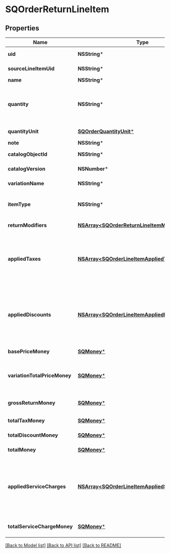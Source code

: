 # SQOrderReturnLineItem

## Properties
Name | Type | Description | Notes
------------ | ------------- | ------------- | -------------
**uid** | **NSString*** | A unique ID for this return line-item entry. | [optional] 
**sourceLineItemUid** | **NSString*** | The &#x60;uid&#x60; of the line item in the original sale order. | [optional] 
**name** | **NSString*** | The name of the line item. | [optional] 
**quantity** | **NSString*** | The quantity returned, formatted as a decimal number. For example, &#x60;\&quot;3\&quot;&#x60;.  Line items with a &#x60;quantity_unit&#x60; can have non-integer quantities. For example, &#x60;\&quot;1.70000\&quot;&#x60;. | 
**quantityUnit** | [**SQOrderQuantityUnit***](SQOrderQuantityUnit.md) | The unit and precision that this return line item&#39;s quantity is measured in. | [optional] 
**note** | **NSString*** | The note of the return line item. | [optional] 
**catalogObjectId** | **NSString*** | The [CatalogItemVariation](https://developer.squareup.com/reference/square_2023-10-18/objects/CatalogItemVariation) ID applied to this return line item. | [optional] 
**catalogVersion** | **NSNumber*** | The version of the catalog object that this line item references. | [optional] 
**variationName** | **NSString*** | The name of the variation applied to this return line item. | [optional] 
**itemType** | **NSString*** | The type of line item: an itemized return, a non-itemized return (custom amount), or the return of an unactivated gift card sale. | [optional] 
**returnModifiers** | [**NSArray&lt;SQOrderReturnLineItemModifier&gt;***](SQOrderReturnLineItemModifier.md) | The [CatalogModifier](https://developer.squareup.com/reference/square_2023-10-18/objects/CatalogModifier)s applied to this line item. | [optional] 
**appliedTaxes** | [**NSArray&lt;SQOrderLineItemAppliedTax&gt;***](SQOrderLineItemAppliedTax.md) | The list of references to &#x60;OrderReturnTax&#x60; entities applied to the return line item. Each &#x60;OrderLineItemAppliedTax&#x60; has a &#x60;tax_uid&#x60; that references the &#x60;uid&#x60; of a top-level &#x60;OrderReturnTax&#x60; applied to the return line item. On reads, the applied amount is populated. | [optional] 
**appliedDiscounts** | [**NSArray&lt;SQOrderLineItemAppliedDiscount&gt;***](SQOrderLineItemAppliedDiscount.md) | The list of references to &#x60;OrderReturnDiscount&#x60; entities applied to the return line item. Each &#x60;OrderLineItemAppliedDiscount&#x60; has a &#x60;discount_uid&#x60; that references the &#x60;uid&#x60; of a top-level &#x60;OrderReturnDiscount&#x60; applied to the return line item. On reads, the applied amount is populated. | [optional] 
**basePriceMoney** | [**SQMoney***](SQMoney.md) | The base price for a single unit of the line item. | [optional] 
**variationTotalPriceMoney** | [**SQMoney***](SQMoney.md) | The total price of all item variations returned in this line item. The price is calculated as &#x60;base_price_money&#x60; multiplied by &#x60;quantity&#x60; and does not include modifiers. | [optional] 
**grossReturnMoney** | [**SQMoney***](SQMoney.md) | The gross return amount of money calculated as (item base price + modifiers price) * quantity. | [optional] 
**totalTaxMoney** | [**SQMoney***](SQMoney.md) | The total amount of tax money to return for the line item. | [optional] 
**totalDiscountMoney** | [**SQMoney***](SQMoney.md) | The total amount of discount money to return for the line item. | [optional] 
**totalMoney** | [**SQMoney***](SQMoney.md) | The total amount of money to return for this line item. | [optional] 
**appliedServiceCharges** | [**NSArray&lt;SQOrderLineItemAppliedServiceCharge&gt;***](SQOrderLineItemAppliedServiceCharge.md) | The list of references to &#x60;OrderReturnServiceCharge&#x60; entities applied to the return line item. Each &#x60;OrderLineItemAppliedServiceCharge&#x60; has a &#x60;service_charge_uid&#x60; that references the &#x60;uid&#x60; of a top-level &#x60;OrderReturnServiceCharge&#x60; applied to the return line item. On reads, the applied amount is populated. | [optional] 
**totalServiceChargeMoney** | [**SQMoney***](SQMoney.md) | The total amount of apportioned service charge money to return for the line item. | [optional] 

[[Back to Model list]](../README.md#documentation-for-models) [[Back to API list]](../README.md#documentation-for-api-endpoints) [[Back to README]](../README.md)


